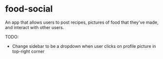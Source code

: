 # food-social

An app that allows users to post recipes, pictures of food that they've made, and interact with other users.

TODO:

-   Change sidebar to be a dropdown when user clicks on profile picture in top-right corner
